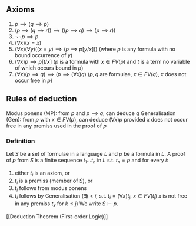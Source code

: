 ## Axioms
1. $p\implies(q\implies p)$
2. $(p\implies(q\implies r))\implies((p\implies q)\implies(p\implies r))$
3. $\neg \neg p\implies p$
4. $(\forall x)(x=x)$
5. $(\forall x)(\forall y)((x=y)\implies(p\implies p[y/ x]))$
(where $p$ is any formula with no bound occurrence of $y$)
6. $(\forall x)p\implies p[t/ x]$
($p$ is a formula with $x\in FV(p)$ and $t$ is a term no variable of which occurs bound in $p$)
7. $(\forall x)(p\implies q)\implies(p\implies(\forall x)q)$
($p,q$ are formulae, $x\in FV(q)$, $x$ does not occur free in $p$)
## Rules of deduction
Modus ponens (MP): from $p$ and $p\implies q$, can deduce $q$ 
Generalisation (Gen): from $p$ with $x\in FV(p)$, can deduce $(\forall x)p$ provided $x$ does not occur free in any premiss used in the proof of $p$ 

### Definition
Let $S$ be a set of formulae in a language $L$ and $p$ be a formula in $L$. A proof of $p$ from $S$ is a finite sequence $t_{1}\dots t_{n}$ in $L$ s.t. $t_{n}=p$ and for every $i$:
1. either $t_{i}$ is an axiom, or
2. $t_{i}$ is a premiss (member of $S$), or
3. $t_{i}$ follows from modus ponens
4. $t_{i}$ follows by Generalisation ($\exists j<i$, s.t. $t_{i}=(\forall x)t_{j}$, $x\in FV(t_{j})$ $x$ is not free in any premiss $t_{k}$ for $k\leq j$)
We write $S\vdash p$.

[[Deduction Theorem (First-order Logic)]]